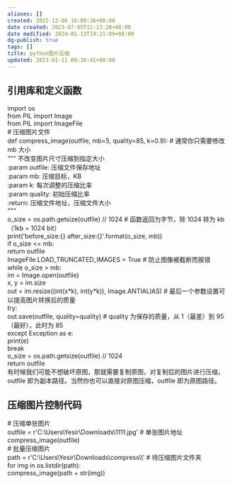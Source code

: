 ```yaml
---
aliases: []
created: 2022-12-06 16:09:36+08:00
date created: 2023-07-05T11:13:20+08:00
date modified: 2024-01-13T19:21:09+08:00
dg-publish: true
tags: []
title: python图片压缩
updated: 2023-01-11 09:30:41+08:00
---
```


## 引用库和定义函数
import os  
from PIL import Image  
from PIL import ImageFile  
\# 压缩图片文件  
def compress_image(outfile, mb=5, quality=85, k=0.9): \# 通常你只需要修改 mb 大小  
""" 不改变图片尺寸压缩到指定大小  
:param outfile: 压缩文件保存地址  
:param mb: 压缩目标，KB  
:param k: 每次调整的压缩比率  
:param quality: 初始压缩比率  
:return: 压缩文件地址，压缩文件大小  
"""  
o_size = os.path.getsize(outfile) // 1024 \# 函数返回为字节，除 1024 转为 kb（1kb = 1024 bit）  
print('before_size:{} after_size:{}'.format(o_size, mb))  
if o_size \<= mb:  
return outfile  
ImageFile.LOAD_TRUNCATED_IMAGES = True \# 防止图像被截断而报错  
while o_size \> mb:  
im = Image.open(outfile)  
x, y = im.size  
out = im.resize((int(x\*k), int(y\*k)), Image.ANTIALIAS) \# 最后一个参数设置可以提高图片转换后的质量  
try:  
out.save(outfile, quality=quality) \# quality 为保存的质量，从 1（最差）到 95（最好），此时为 85  
except Exception as e:  
print(e)  
break  
o_size = os.path.getsize(outfile) // 1024  
return outfile  
有时候我们可能不想破坏原图，那就需要复制原图，对复制后的图片进行压缩，outfile 即为副本路径。当然你也可以直接对原图压缩，outfile 即为原图路径。

## 压缩图片控制代码
\# 压缩单张图片  
outfile = r'C:\Users\Yesir\Downloads\1111.jpg' \# 单张图片地址  
compress_image(outfile)  
\# 批量压缩图片  
path = r'C:\Users\Yesir\Downloads\compress\\\\' \# 待压缩图片文件夹  
for img in os.listdir(path):  
compress_image(path + str(img))